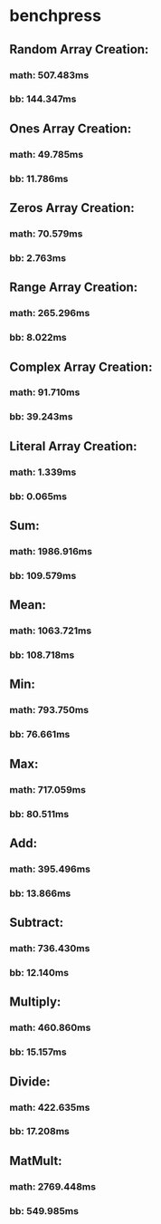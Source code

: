 # benchpress


## Random Array Creation:
### math: 507.483ms
### bb: 144.347ms

## Ones Array Creation:
### math: 49.785ms
### bb: 11.786ms

## Zeros Array Creation:
### math: 70.579ms
### bb: 2.763ms

## Range Array Creation:
### math: 265.296ms
### bb: 8.022ms

## Complex Array Creation:
### math: 91.710ms
### bb: 39.243ms

## Literal Array Creation:
### math: 1.339ms
### bb: 0.065ms

## Sum:
### math: 1986.916ms
### bb: 109.579ms

## Mean:
### math: 1063.721ms
### bb: 108.718ms

## Min:
### math: 793.750ms
### bb: 76.661ms

## Max:
### math: 717.059ms
### bb: 80.511ms

## Add:
### math: 395.496ms
### bb: 13.866ms

## Subtract:
### math: 736.430ms
### bb: 12.140ms

## Multiply:
### math: 460.860ms
### bb: 15.157ms

## Divide:
### math: 422.635ms
### bb: 17.208ms

## MatMult:
### math: 2769.448ms
### bb: 549.985ms
